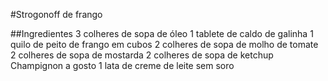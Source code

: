 #Strogonoff de frango

##Ingredientes
3 colheres de sopa de óleo
1 tablete de caldo de galinha
1 quilo de peito de frango em cubos
2 colheres de sopa de molho de tomate
2 colheres de sopa de mostarda
2 colheres de sopa de ketchup
Champignon a gosto
1 lata de creme de leite sem soro
